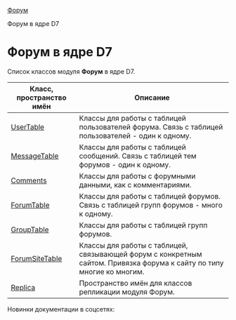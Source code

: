 [Форум](/api_help/forum/index.php)

Форум в ядре D7

Форум в ядре D7
===============

Список классов модуля **Форум** в ядре D7.

| Класс, пространство имён | Описание |
| --- | --- |
| [UserTable](https://dev.1c-bitrix.ru/api_d7/bitrix/forum/usertable/index.php) | Классы для работы с таблицей пользователей форума. Связь с таблицей пользователей - один к одному. |
| [MessageTable](https://dev.1c-bitrix.ru/api_d7/bitrix/forum/messagetable/index.php) | Классы для работы с таблицей сообщений. Связь с таблицей тем форумов - один к одному. |
| [Comments](https://dev.1c-bitrix.ru/api_d7/bitrix/forum/comments/index.php) | Классы для работы с форумными данными, как с комментариями. |
| [ForumTable](https://dev.1c-bitrix.ru/api_d7/bitrix/forum/forumtable/index.php) | Классы для работы с таблицей форумов. Связь с таблицей групп форумов - много к одному. |
| [GroupTable](https://dev.1c-bitrix.ru/api_d7/bitrix/forum/grouptable/index.php) | Классы для работы с таблицей групп форумов. |
| [ForumSiteTable](https://dev.1c-bitrix.ru/api_d7/bitrix/forum/forumsitetable/index.php) | Классы для работы с таблицей, связывающей форум с конкретным сайтом. Привязка форума к сайту по типу многие ко многим. |
| [Replica](https://dev.1c-bitrix.ru/api_d7/bitrix/forum/replica/index.php) | Пространство имён для классов репликации модуля Форум. |

Новинки документации в соцсетях: